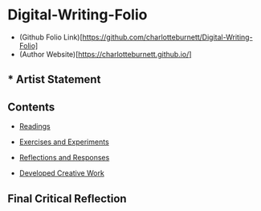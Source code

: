 # Digital-Writing-Folio
- (Github Folio Link)[https://github.com/charlotteburnett/Digital-Writing-Folio]
- (Author Website)[https://charlotteburnett.github.io/]

## * Artist Statement

## Contents
- [Readings](https://github.com/Charlotte-B4/Digital-Writing-Folio/blob/main/readings.md)

- [Exercises and Experiments](https://github.com/Charlotte-B4/Digital-Writing-Folio/blob/main/exercises.md)

- [Reflections and Responses](https://github.com/Charlotte-B4/Digital-Writing-Folio/blob/main/reflections.md)

- [Developed Creative Work](https://github.com/Charlotte-B4/Digital-Writing-Folio/blob/main/How-to-Use-a-Lift.md)

## Final Critical Reflection